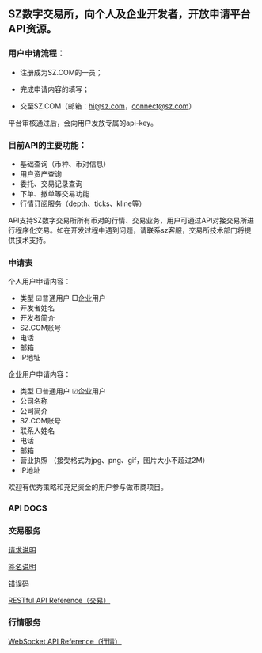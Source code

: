 ## SZ数字交易所，向个人及企业开发者，开放申请平台API资源。

### 用户申请流程：

* 注册成为SZ.COM的一员； 

* 完成申请内容的填写； 

* 交至SZ.COM（邮箱：hi@sz.com，connect@sz.com） 

平台审核通过后，会向用户发放专属的api-key。

### 目前API的主要功能：

* 基础查询（币种、币对信息）
* 用户资产查询
* 委托、交易记录查询
* 下单、撤单等交易功能
* 行情订阅服务（depth、ticks、kline等）

API支持SZ数字交易所所有币对的行情、交易业务，用户可通过API对接交易所进行程序化交易。如在开发过程中遇到问题，请联系sz客服，交易所技术部门将提供技术支持。

### 申请表

个人用户申请内容： 
* 类型	☑普通用户 □企业用户 
* 开发者姓名 
* 开发者简介 
* SZ.COM账号 
* 电话 
* 邮箱 
* IP地址


企业用户申请内容： 
* 类型	□普通用户 ☑企业用户 
* 公司名称 
* 公司简介 
* SZ.COM账号 
* 联系人姓名 
* 电话 
* 邮箱 
* 营业执照	（接受格式为jpg、png、gif，图片大小不超过2M） 
* IP地址

欢迎有优秀策略和充足资金的用户参与做市商项目。


### API DOCS

### 交易服务

[请求说明](https://github.com/szquanapi/SZ-API/wiki/%E8%AF%B7%E6%B1%82%E8%AF%B4%E6%98%8E)

[签名说明](https://github.com/szquanapi/SZ-API/wiki/Signature)

[错误码](https://github.com/szquanapi/SZ-API/wiki/%E9%94%99%E8%AF%AF%E7%A0%81)

[RESTful API Reference（交易）](https://github.com/szquanapi/SZ-API/wiki/RESTful-API-Reference)

### 行情服务

[WebSocket API Reference（行情）](https://github.com/szquanapi/SZ-API/wiki/WebSocket-API-Reference)
